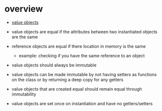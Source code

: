 # overview
- [value objects](https://martinfowler.com/bliki/ValueObject.html) 
- value objects are equal if the attributes between two instantiated objects are the same
  
- reference objects are equal if there location in memory is the same 
  - example: checking if you have the same reference to an object
  
- value objects should always be immutable

- value objects can be made immutable by not having setters as functions on the class or by returning a deep copy for any getters

- value objects that are created equal should remain equal through immutability 

- value objects are set once on instantiation and have no getters/setters